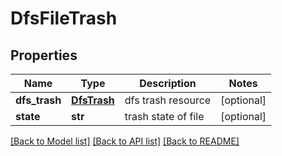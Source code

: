 # DfsFileTrash

## Properties
Name | Type | Description | Notes
------------ | ------------- | ------------- | -------------
**dfs_trash** | [**DfsTrash**](DfsTrash.md) | dfs trash resource | [optional] 
**state** | **str** | trash state of file | [optional] 

[[Back to Model list]](../README.md#documentation-for-models) [[Back to API list]](../README.md#documentation-for-api-endpoints) [[Back to README]](../README.md)


